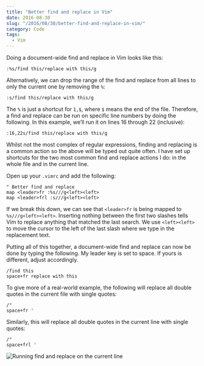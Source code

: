 ```yaml
---
title: "Better find and replace in Vim"
date: 2016-08-30
slug: "/2016/08/30/better-find-and-replace-in-vim/"
category: Code
tags:
  - Vim
---
```


Doing a document-wide find and replace in Vim looks like this:

```vim
:%s/find this/replace with this/g
```

Alternatively, we can drop the range of the find and replace from all lines to only the current one by removing the `%`:

```vim
:s/find this/replace with this/g
```

The `%` is just a shortcut for `1,$`, where `$` means the end of the file. Therefore, a find and replace can be run on specific line numbers by doing the following. In this example, we’ll run it on lines 16 through 22 (inclusive):

```vim
:16,22s/find this/replace with this/g
```

Whilst not the most complex of regular expressions, finding and replacing is a common action so the above will be typed out quite often. I have set up shortcuts for the two most common find and replace actions I do: in the whole file and in the current line.

Open up your `.vimrc` and add the following:

```vim
" Better find and replace
map <leader>fr :%s///g<left><left>
map <leader>frl :s///g<left><left>
```

If we break this down, we can see that `<leader>fr` is being mapped to `%s///g<left><left>`. Inserting nothing between the first two slashes tells Vim to replace anything that matched the last search. We use `<left><left>` to move the cursor to the left of the last slash where we type in the replacement text.

Putting all of this together, a document-wide find and replace can now be done by typing the following. My leader key is set to space. If yours is different, adjust accordingly.

```vim
/find this
space+fr replace with this
```

To give more of a real-world example, the following will replace all double quotes in the current file with single quotes:

```vim
/"
space+fr '
```

Similarly, this will replace all double quotes in the current line with single quotes:

```vim
/"
space+frl '
```

![Running find and replace on the current line](./find-replace-line.gif)

